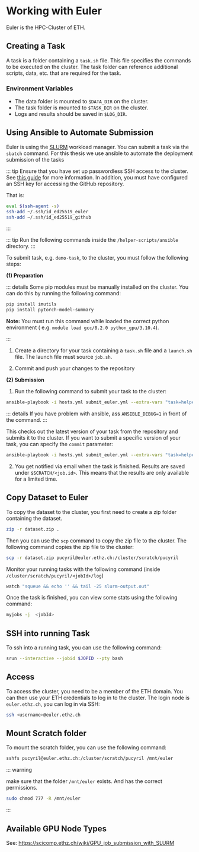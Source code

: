 # Working with Euler

Euler is the HPC-Cluster of ETH.

## Creating a Task

A task is a folder containing a `task.sh` file. This file specifies the commands to be executed on the cluster. The task
folder can reference additional scripts, data, etc. that are required for the task.

### Environment Variables

- The data folder is mounted to `$DATA_DIR` on the cluster.
- The task folder is mounted to `$TASK_DIR` on the cluster.
- Logs and results should be saved in `$LOG_DIR`.

## Using Ansible to Automate Submission

Euler is using the [SLURM](https://slurm.schedmd.com/documentation.html) workload manager. You can submit a task via
the `sbatch` command. For this thesis we use ansible to automate the deployment submission of the tasks

::: tip
Ensure that you have set up passwordless SSH access to the cluster.
See [this guide](https://scicomp.ethz.ch/wiki/Accessing_the_clusters) for more information. In addition, you must have
configured an SSH key for accessing the GitHub repository.

That is:

```bash
eval $(ssh-agent -s)
ssh-add ~/.ssh/id_ed25519_euler
ssh-add ~/.ssh/id_ed25519_github
```

:::

::: tip
Run the following commands inside the `/helper-scripts/ansible` directory.
:::

To submit task, e.g. `demo-task`, to the cluster, you must follow the following steps:

**(1) Preparation**

::: details
Some pip modules must be manually installed on the cluster. You can do this by running the following command:

```bash
pip install imutils
pip install pytorch-model-summary
```

**Note:** You must run this command while loaded the correct python environment (
e.g. `module load gcc/8.2.0 python_gpu/3.10.4`).

:::

1) Create a directory for your task containing a `task.sh` file and a `launch.sh` file.
   The launch file must source `job.sh`.

2) Commit and push your changes to the repository

**(2) Submission**

1) Run the following command to submit your task to the cluster:

```bash
ansible-playbook -i hosts.yml submit_euler.yml --extra-vars "task=helper-scripts/pipeline"
```

::: details
If you have problem with ansible, ass `ANSIBLE_DEBUG=1` in front of the command.
:::

This checks out the latest version of your task from the repository and submits it to the cluster.
If you want to submit a specific version of your task, you can specify the `commit` parameter:

```bash
ansible-playbook -i hosts.yml submit_euler.yml --extra-vars "task=helper-scripts/pipeline commit=1234567890"
```

2) You get notified via email when the task is finished. Results are saved under `$SCRATCH/<job.id>`. This means
   that the results are only available for a limited time.

## Copy Dataset to Euler

To copy the dataset to the cluster, you first need to create a zip folder containing the dataset.

```bash
zip -r dataset.zip .
```

Then you can use the `scp` command to copy the zip file to the cluster. The following command copies the zip file to the
cluster:

```bash
scp -r dataset.zip pucyril@euler.ethz.ch:/cluster/scratch/pucyril
```

Monitor your running tasks with the following command (inside `/cluster/scratch/pucyril/<jobId>/log`)

```bash
watch "squeue && echo '' && tail -25 slurm-output.out"
```

Once the task is finished, you can view some stats using the following command:

```bash
myjobs -j  <jobId>
```

## SSH into running Task

To ssh into a running task, you can use the following command:

```bash
srun --interactive --jobid $JOPID --pty bash
```

## Access

To access the cluster, you need to be a member of the ETH domain. You can then use your ETH credentials to log in to the
cluster. The login node is `euler.ethz.ch`, you can log in via SSH:

```bash
ssh <username>@euler.ethz.ch
```

## Mount Scratch folder

To mount the scratch folder, you can use the following command:

```bash
sshfs pucyril@euler.ethz.ch:/cluster/scratch/pucyril /mnt/euler
```

::: warning

make sure that the folder `/mnt/euler` exists. And has the correct permissions.

```bash
sudo chmod 777 -R /mnt/euler
```

:::

## Available GPU Node Types

See: https://scicomp.ethz.ch/wiki/GPU_job_submission_with_SLURM

